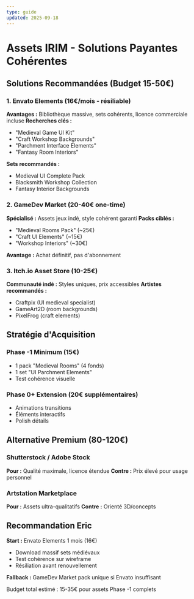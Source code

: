 ```yaml
---
type: guide
updated: 2025-09-18
---
```


# Assets IRIM - Solutions Payantes Cohérentes

## Solutions Recommandées (Budget 15-50€)

### 1. Envato Elements (16€/mois - résiliable)
**Avantages :** Bibliothèque massive, sets cohérents, licence commerciale incluse
**Recherches clés :**
- "Medieval Game UI Kit"
- "Craft Workshop Backgrounds"  
- "Parchment Interface Elements"
- "Fantasy Room Interiors"

**Sets recommandés :**
- Medieval UI Complete Pack
- Blacksmith Workshop Collection
- Fantasy Interior Backgrounds

### 2. GameDev Market (20-40€ one-time)
**Spécialisé :** Assets jeux indé, style cohérent garanti
**Packs ciblés :**
- "Medieval Rooms Pack" (~25€)
- "Craft UI Elements" (~15€)
- "Workshop Interiors" (~30€)

**Avantage :** Achat définitif, pas d'abonnement

### 3. Itch.io Asset Store (10-25€)
**Communauté indé :** Styles uniques, prix accessibles
**Artistes recommandés :**
- Craftpix (UI medieval specialist)
- GameArt2D (room backgrounds)
- PixelFrog (craft elements)

## Stratégie d'Acquisition

### Phase -1 Minimum (15€)
- 1 pack "Medieval Rooms" (4 fonds)
- 1 set "UI Parchment Elements"
- Test cohérence visuelle

### Phase 0+ Extension (20€ supplémentaires)
- Animations transitions
- Éléments interactifs
- Polish détails

## Alternative Premium (80-120€)

### Shutterstock / Adobe Stock
**Pour :** Qualité maximale, licence étendue
**Contre :** Prix élevé pour usage personnel

### Artstation Marketplace
**Pour :** Assets ultra-qualitatifs
**Contre :** Orienté 3D/concepts

## Recommandation Eric

**Start :** Envato Elements 1 mois (16€)
- Download massif sets médiévaux
- Test cohérence sur wireframe
- Résiliation avant renouvellement

**Fallback :** GameDev Market pack unique si Envato insuffisant

Budget total estimé : 15-35€ pour assets Phase -1 complets
